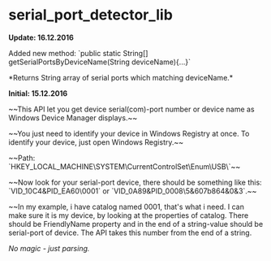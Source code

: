 # serial_port_detector_lib
**Update: 16.12.2016**
<p>Added new method: `public static String[] getSerialPortsByDeviceName(String deviceName){...}`
<p>*Returns String array of serial ports which matching deviceName.*

**Initial: 15.12.2016**
<p>~~This API let you get device serial(com)-port number or device name as Windows Device Manager displays.~~
<p>~~You just need to identify your device in Windows Registry at once. To identify your device, just open Windows Registry.~~
<p>~~Path: `HKEY_LOCAL_MACHINE\SYSTEM\CurrentControlSet\Enum\USB\`~~
<p>~~Now look for your serial-port device, there should be something like this: `VID_10C4&PID_EA60\0001` or `VID_0A89&PID_0008\5&607b864&0&3`.~~
<p>~~In my example, i have catalog named 0001, that's what i need. I can make sure it is my device, by looking at the properties of catalog. There should be FriendlyName property and in the end of a string-value should be serial-port of device.
The API takes this number from the end of a string. 
<p><i>No magic - just parsing.



